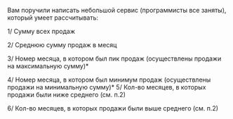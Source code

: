 Вам поручили написать небольшой сервис (программисты все заняты), который умеет рассчитывать:

1/ Сумму всех продаж

2/ Среднюю сумму продаж в месяц

3/ Номер месяца, в котором был пик продаж (осуществлены продажи на максимальную сумму)*

4/ Номер месяца, в котором был минимум продаж (осуществлены продажи на минимальную сумму)*
5/ Кол-во месяцев, в которых продажи были ниже среднего (см. п.2)

6/ Кол-во месяцев, в которых продажи были выше среднего (см. п.2)
